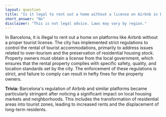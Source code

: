 ```yaml
---
layout: question
title: "Is it legal to rent out a home without a license on Airbnb in Barcelona?"
short_answer: "No"
disclaimer: "This is not legal advice. Laws may vary by region."
---
```


In Barcelona, it is illegal to rent out a home on platforms like Airbnb without a proper tourist license. The city has implemented strict regulations to control the rental of tourist accommodations, primarily to address issues related to over-tourism and the preservation of residential housing stock. Property owners must obtain a license from the local government, which ensures that the rental property complies with specific safety, quality, and location standards set by the city. The enforcement of these regulations is strict, and failure to comply can result in hefty fines for the property owners.

**Trivia:** Barcelona's regulation of Airbnb and similar platforms became particularly stringent after noticing a significant impact on local housing markets and neighborhoods. This includes the transformation of residential areas into tourist zones, leading to increased rents and the displacement of long-term residents.
